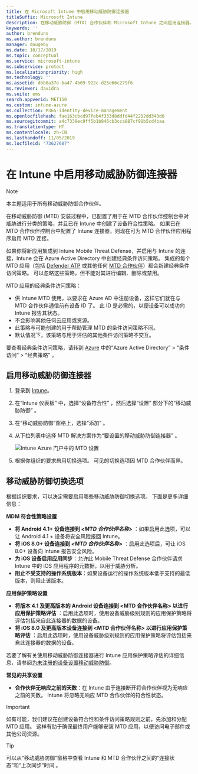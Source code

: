 ```yaml
---
title: 在 Microsoft Intune 中启用移动威胁防御连接器
titleSuffix: Microsoft Intune
description: 在移动威胁防御 (MTD) 合作伙伴和 Microsoft Intune 之间启用连接器。
keywords: ''
author: brenduns
ms.author: brenduns
manager: dougeby
ms.date: 10/17/2019
ms.topic: conceptual
ms.service: microsoft-intune
ms.subservice: protect
ms.localizationpriority: high
ms.technology: ''
ms.assetid: dbb6a37e-ba47-4b69-922c-d25e66c279f6
ms.reviewer: davidra
ms.suite: ems
search.appverid: MET150
ms.custom: intune-azure
ms.collection: M365-identity-device-management
ms.openlocfilehash: fae163cbcd97feb4f333d8ddfd44f2202dd343d6
ms.sourcegitcommit: a4c7339ec9ff5b1b846cb3cca887cf91b5cd4baa
ms.translationtype: HT
ms.contentlocale: zh-CN
ms.lasthandoff: 11/05/2019
ms.locfileid: "73627687"
---
```

# <a name="enable-the-mobile-threat-defense-connector-in-intune"></a>在 Intune 中启用移动威胁防御连接器

> [!NOTE] 
> 本主题适用于所有移动威胁防御合作伙伴。

在移动威胁防御 (MTD) 安装过程中，已配置了用于在 MTD 合作伙伴控制台中对威胁进行分类的策略，并且已在 Intune 中创建了设备符合性策略。 如果已在 MTD 合作伙伴控制台中配置了 Intune 连接器，则现在可为 MTD 合作伙伴应用程序启用 MTD 连接。

如果你将新应用集成到 Intune Mobile Threat Defense，并启用与 Intune 的连接，Intune 会在 Azure Active Directory 中创建经典条件访问策略。 集成的每个 MTD 应用（包括 [Defender ATP](advanced-threat-protection.md) 或其他任何 [MTD 合作伙伴](mobile-threat-defense.md#mobile-threat-defense-partners)）都会新建经典条件访问策略。 可以忽略这些策略，但不能对其进行编辑、删除或禁用。

MTD 应用的经典条件访问策略： 

- 供 Intune MTD 使用，以要求在 Azure AD 中注册设备，这样它们就在与 MTD 合作伙伴通信前有设备 ID 了。 此 ID 是必需的，以便设备可以成功向 Intune 报告其状态。  
- 不会影响其他任何云应用或资源。  
- 此策略与可能创建的用于帮助管理 MTD 的条件访问策略不同。
- 默认情况下，该策略与用于评估的其他条件访问策略不交互。  

要查看经典条件访问策略，请转到 [Azure](https://portal.azure.com/#home) 中的“Azure Active Directory” > “条件访问” > “经典策略”    。


## <a name="to-enable-the-mobile-threat-defense-connector"></a>启用移动威胁防御连接器

1. 登录到 [Intune](https://go.microsoft.com/fwlink/?linkid=2090973)。

4. 在“Intune 仪表板”  中，选择“设备符合性”  ，然后选择“设置”  部分下的“移动威胁防御”  。

5. 在“移动威胁防御”窗格上，选择“添加”   。

6. 从下拉列表中选择 MTD 解决方案作为“要设置的移动威胁防御连接器”  。

    ![Intune Azure 门户中的 MTD 设置](./media/mtd-connector-enable/enable-mtd-connector-1.png)

7. 根据你组织的要求启用切换选项。 可见的切换选项因 MTD 合作伙伴而异。

## <a name="mobile-threat-defense-toggle-options"></a>移动威胁防御切换选项

根据组织要求，可以决定需要启用哪些移动威胁防御切换选项。 下面是更多详细信息：

**MDM 符合性策略设置**
- **将 Android 4.1+ 设备连接到 _\<MTD 合作伙伴名称>_** ：如果启用此选项，可以让 Android 4.1 + 设备将安全风险报回 Intune。
- **将 iOS 8.0+ 设备连接到 _\<MTD 合作伙伴名称>_** ：启用此选项后，可让 iOS 8.0+ 设备向 Intune 报告安全风险。
- **为 iOS 设备启用应用同步**：允许此 Mobile Threat Defense 合作伙伴请求 Intune 中的 iOS 应用程序的元数据，以用于威胁分析。
- **阻止不受支持的操作系统版本**：如果设备运行的操作系统版本低于支持的最低版本，则阻止该版本。

**应用保护策略设置**
- **将版本 4.1 及更高版本的 Android 设备连接到 \<MTD 合作伙伴名称> 以进行应用保护策略评估**  ：启用此选项时，使用设备威胁级别规则的应用保护策略将评估包括来自此连接器的数据的设备。
- **将 iOS 8.0 及更高版本设备连接到 \<MTD 合作伙伴名称> 以进行应用保护策略评估**  ：启用此选项时，使用设备威胁级别规则的应用保护策略将评估包括来自此连接器的数据的设备。

若要了解有关使用移动威胁防御连接器进行 Intune 应用保护策略评估的详细信息，请参阅[为未注册的设备设置移动威胁防御](~/protect/mtd-enable-unenrolled-devices.md)。

**常见的共享设置**
- **合作伙伴无响应之前的天数**：在 Intune 由于连接断开将合作伙伴视为无响应之前的天数。 Intune 将忽略无响应 MTD 合作伙伴的符合性状态。

> [!IMPORTANT] 
> 如有可能，我们建议在创建设备符合性和条件访问策略规则之前，先添加和分配 MTD 应用。 这样有助于确保最终用户能够安装 MTD 应用，以便访问电子邮件或其他公司资源。

> [!TIP]
> 可以从“移动威胁防御”窗格中查看 Intune 和 MTD 合作伙伴之间的“连接状态”和“上次同步”时间   。
